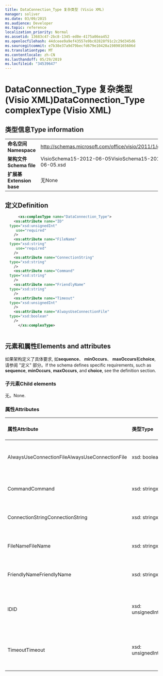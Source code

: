 ```yaml
---
title: DataConnection_Type 复杂类型 (Visio XML)
manager: soliver
ms.date: 03/09/2015
ms.audience: Developer
ms.topic: reference
localization_priority: Normal
ms.assetid: 13683c47-2bc8-1345-ed0e-4175a06ea452
ms.openlocfilehash: 44dceee9a9ef43557e9bc02828f91c2c29d345d6
ms.sourcegitcommit: e7b38e37a9d79becfd679e10420a19890165606d
ms.translationtype: MT
ms.contentlocale: zh-CN
ms.lasthandoff: 05/29/2019
ms.locfileid: "34539647"
---
```

# <a name="dataconnectiontype-complextype-visio-xml"></a><span data-ttu-id="47b79-102">DataConnection_Type 复杂类型 (Visio XML)</span><span class="sxs-lookup"><span data-stu-id="47b79-102">DataConnection_Type complexType (Visio XML)</span></span>

## <a name="type-information"></a><span data-ttu-id="47b79-103">类型信息</span><span class="sxs-lookup"><span data-stu-id="47b79-103">Type information</span></span>

|||
|:-----|:-----|
|<span data-ttu-id="47b79-104">**命名空间**</span><span class="sxs-lookup"><span data-stu-id="47b79-104">**Namespace**</span></span> <br/> |http://schemas.microsoft.com/office/visio/2011/1/core  <br/> |
|<span data-ttu-id="47b79-105">**架构文件**</span><span class="sxs-lookup"><span data-stu-id="47b79-105">**Schema file**</span></span> <br/> |<span data-ttu-id="47b79-106">VisioSchema15-2012-06-05</span><span class="sxs-lookup"><span data-stu-id="47b79-106">VisioSchema15-2012-06-05.xsd</span></span>  <br/> |
|<span data-ttu-id="47b79-107">**扩展基**</span><span class="sxs-lookup"><span data-stu-id="47b79-107">**Extension base**</span></span> <br/> |<span data-ttu-id="47b79-108">无</span><span class="sxs-lookup"><span data-stu-id="47b79-108">None</span></span>  <br/> |
   
## <a name="definition"></a><span data-ttu-id="47b79-109">定义</span><span class="sxs-lookup"><span data-stu-id="47b79-109">Definition</span></span>

```XML
      <xs:complexType name="DataConnection_Type">
    <xs:attribute name="ID"
  type="xsd:unsignedInt"
     use="required"
    />
    <xs:attribute name="FileName"
  type="xsd:string"
     use="required"
    />
    <xs:attribute name="ConnectionString"
  type="xsd:string"
    />
    <xs:attribute name="Command"
  type="xsd:string"
    />
    <xs:attribute name="FriendlyName"
  type="xsd:string"
    />
    <xs:attribute name="Timeout"
  type="xsd:unsignedInt"
    />
    <xs:attribute name="AlwaysUseConnectionFile"
  type="xsd:boolean"
    />
      </xs:complexType>
      
```

## <a name="elements-and-attributes"></a><span data-ttu-id="47b79-110">元素和属性</span><span class="sxs-lookup"><span data-stu-id="47b79-110">Elements and attributes</span></span>

<span data-ttu-id="47b79-111">如果架构定义了具体要求, 如**sequence**、 **minOccurs**、 **maxOccurs**和**choice**, 请参阅 "定义" 部分。</span><span class="sxs-lookup"><span data-stu-id="47b79-111">If the schema defines specific requirements, such as **sequence**, **minOccurs**, **maxOccurs**, and **choice**, see the definition section.</span></span> 
  
### <a name="child-elements"></a><span data-ttu-id="47b79-112">子元素</span><span class="sxs-lookup"><span data-stu-id="47b79-112">Child elements</span></span>

<span data-ttu-id="47b79-113">无。</span><span class="sxs-lookup"><span data-stu-id="47b79-113">None.</span></span>
  
### <a name="attributes"></a><span data-ttu-id="47b79-114">属性</span><span class="sxs-lookup"><span data-stu-id="47b79-114">Attributes</span></span>

|<span data-ttu-id="47b79-115">**属性**</span><span class="sxs-lookup"><span data-stu-id="47b79-115">**Attribute**</span></span>|<span data-ttu-id="47b79-116">**类型**</span><span class="sxs-lookup"><span data-stu-id="47b79-116">**Type**</span></span>|<span data-ttu-id="47b79-117">**必需**</span><span class="sxs-lookup"><span data-stu-id="47b79-117">**Required**</span></span>|<span data-ttu-id="47b79-118">**描述**</span><span class="sxs-lookup"><span data-stu-id="47b79-118">**Description**</span></span>|<span data-ttu-id="47b79-119">**可能的值**</span><span class="sxs-lookup"><span data-stu-id="47b79-119">**Possible values**</span></span>|
|:-----|:-----|:-----|:-----|:-----|
|<span data-ttu-id="47b79-120">AlwaysUseConnectionFile</span><span class="sxs-lookup"><span data-stu-id="47b79-120">AlwaysUseConnectionFile</span></span>  <br/> |<span data-ttu-id="47b79-121">xsd: boolean</span><span class="sxs-lookup"><span data-stu-id="47b79-121">xsd:boolean</span></span>  <br/> |<span data-ttu-id="47b79-122">可选</span><span class="sxs-lookup"><span data-stu-id="47b79-122">optional</span></span>  <br/> ||<span data-ttu-id="47b79-123">Xsd: boolean 类型的值。</span><span class="sxs-lookup"><span data-stu-id="47b79-123">Values of the xsd:boolean type.</span></span>  <br/> |
|<span data-ttu-id="47b79-124">Command</span><span class="sxs-lookup"><span data-stu-id="47b79-124">Command</span></span>  <br/> |<span data-ttu-id="47b79-125">xsd: string</span><span class="sxs-lookup"><span data-stu-id="47b79-125">xsd:string</span></span>  <br/> |<span data-ttu-id="47b79-126">可选</span><span class="sxs-lookup"><span data-stu-id="47b79-126">optional</span></span>  <br/> ||<span data-ttu-id="47b79-127">Xsd: string 类型的值。</span><span class="sxs-lookup"><span data-stu-id="47b79-127">Values of the xsd:string type.</span></span>  <br/> |
|<span data-ttu-id="47b79-128">ConnectionString</span><span class="sxs-lookup"><span data-stu-id="47b79-128">ConnectionString</span></span>  <br/> |<span data-ttu-id="47b79-129">xsd: string</span><span class="sxs-lookup"><span data-stu-id="47b79-129">xsd:string</span></span>  <br/> |<span data-ttu-id="47b79-130">可选</span><span class="sxs-lookup"><span data-stu-id="47b79-130">optional</span></span>  <br/> ||<span data-ttu-id="47b79-131">Xsd: string 类型的值。</span><span class="sxs-lookup"><span data-stu-id="47b79-131">Values of the xsd:string type.</span></span>  <br/> |
|<span data-ttu-id="47b79-132">FileName</span><span class="sxs-lookup"><span data-stu-id="47b79-132">FileName</span></span>  <br/> |<span data-ttu-id="47b79-133">xsd: string</span><span class="sxs-lookup"><span data-stu-id="47b79-133">xsd:string</span></span>  <br/> |<span data-ttu-id="47b79-134">必需</span><span class="sxs-lookup"><span data-stu-id="47b79-134">required</span></span>  <br/> ||<span data-ttu-id="47b79-135">Xsd: string 类型的值。</span><span class="sxs-lookup"><span data-stu-id="47b79-135">Values of the xsd:string type.</span></span>  <br/> |
|<span data-ttu-id="47b79-136">FriendlyName</span><span class="sxs-lookup"><span data-stu-id="47b79-136">FriendlyName</span></span>  <br/> |<span data-ttu-id="47b79-137">xsd: string</span><span class="sxs-lookup"><span data-stu-id="47b79-137">xsd:string</span></span>  <br/> |<span data-ttu-id="47b79-138">可选</span><span class="sxs-lookup"><span data-stu-id="47b79-138">optional</span></span>  <br/> ||<span data-ttu-id="47b79-139">Xsd: string 类型的值。</span><span class="sxs-lookup"><span data-stu-id="47b79-139">Values of the xsd:string type.</span></span>  <br/> |
|<span data-ttu-id="47b79-140">ID</span><span class="sxs-lookup"><span data-stu-id="47b79-140">ID</span></span>  <br/> |<span data-ttu-id="47b79-141">xsd: unsignedInt</span><span class="sxs-lookup"><span data-stu-id="47b79-141">xsd:unsignedInt</span></span>  <br/> |<span data-ttu-id="47b79-142">必需</span><span class="sxs-lookup"><span data-stu-id="47b79-142">required</span></span>  <br/> ||<span data-ttu-id="47b79-143">Xsd: unsignedInt 类型的值。</span><span class="sxs-lookup"><span data-stu-id="47b79-143">Values of the xsd:unsignedInt type.</span></span>  <br/> |
|<span data-ttu-id="47b79-144">Timeout</span><span class="sxs-lookup"><span data-stu-id="47b79-144">Timeout</span></span>  <br/> |<span data-ttu-id="47b79-145">xsd: unsignedInt</span><span class="sxs-lookup"><span data-stu-id="47b79-145">xsd:unsignedInt</span></span>  <br/> |<span data-ttu-id="47b79-146">可选</span><span class="sxs-lookup"><span data-stu-id="47b79-146">optional</span></span>  <br/> ||<span data-ttu-id="47b79-147">Xsd: unsignedInt 类型的值。</span><span class="sxs-lookup"><span data-stu-id="47b79-147">Values of the xsd:unsignedInt type.</span></span>  <br/> |
   

